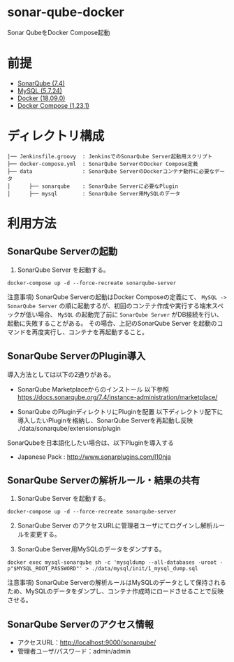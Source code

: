 # sonar-qube-docker
Sonar QubeをDocker Compose起動


# 前提
- [SonarQube (7.4)](https://www.sonarqube.org/)
- [MySQL (5.7.24)](https://www.mysql.com/)
- [Docker (18.09.0)](https://www.docker.com/)
- [Docker Compose (1.23.1)](https://docs.docker.com/compose/)


# ディレクトリ構成
```
|── Jenkinsfile.groovy  : JenkinsでのSonarQube Server起動用スクリプト
├── docker-compose.yml  : SonarQube ServerのDocker Compose定義
├── data                : SonarQube ServerのDockerコンテナ動作に必要なデータ
│      ├── sonarqube    : SonarQube Serverに必要なPlugin
│      ├── mysql        : SonarQube Server用MySQLのデータ
```

# 利用方法

## SonarQube Serverの起動

1. SonarQube Server を起動する。

  ```shell
  docker-compose up -d --force-recreate sonarqube-server
  ```

  注意事項) SonarQube Serverの起動はDocker Composeの定義にて、 `MySQL -> SonarQube Server` の順に起動するが、初回のコンテナ作成や実行する端末スペックが低い場合、 `MySQL` の起動完了前に `SonarQube Server` がDB接続を行い、起動に失敗することがある。 その場合、上記のSonarQube Server を起動のコマンドを再度実行し、コンテナを再起動すること。


## SonarQube ServerのPlugin導入

導入方法としては以下の2通りがある。
- SonarQube Marketplaceからのインストール
以下参照
https://docs.sonarqube.org/7.4/instance-administration/marketplace/

- SonarQube のPluginディレクトリにPluginを配置
以下ディレクトリ配下に導入したいPluginを格納し、SonarQube Serverを再起動し反映
./data/sonarqube/extensions/plugin

SonarQubeを日本語化したい場合は、以下Pluginを導入する
- Japanese Pack : http://www.sonarplugins.com/l10nja


## SonarQube Serverの解析ルール・結果の共有

1. SonarQube Server を起動する。

  ```shell
  docker-compose up -d --force-recreate sonarqube-server
  ```

2. SonarQube Server のアクセスURLに管理者ユーザにてログインし解析ルールを変更する。

3. SonarQube Server用MySQLのデータをダンプする。

  ```shell
  docker exec mysql-sonarqube sh -c 'mysqldump --all-databases -uroot -p"$MYSQL_ROOT_PASSWORD"' > ./data/mysql/init/1_mysql_dump.sql
  ```

  注意事項) SonarQube Serverの解析ルールはMySQLのデータとして保持されるため、MySQLのデータをダンプし、コンテナ作成時にロードさせることで反映させる。


## SonarQube Serverのアクセス情報

- アクセスURL：<http://localhost:9000/sonarqube/>
- 管理者ユーザ/パスワード：admin/admin
